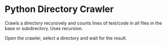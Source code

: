 # Python Directory Crawler

Crawls a directory recursively and counts lines of text/code in all files in the base or subdirectory.
Uses recursion.

Open the crawler, select a directory and wait for the result.
